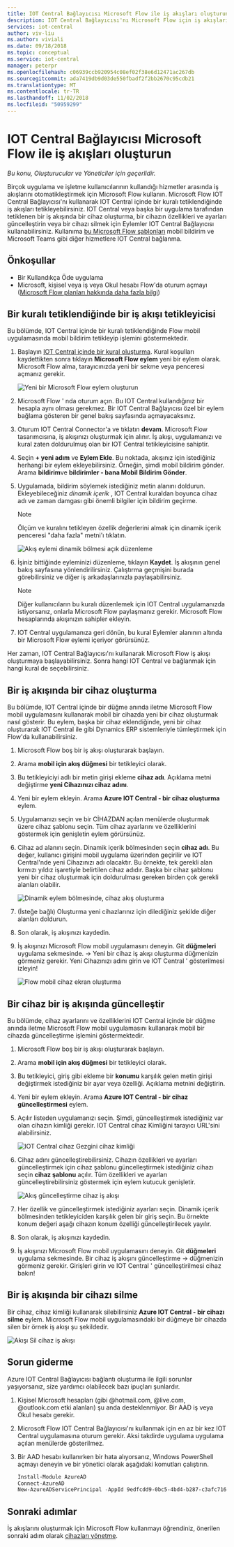 ```yaml
---
title: IOT Central Bağlayıcısı Microsoft Flow ile iş akışları oluşturun | Microsoft Docs
description: IOT Central Bağlayıcısı'nı Microsoft Flow için iş akışlarının kullanın ve oluşturma, güncelleştirme ve cihazları iş akışlarında silin.
services: iot-central
author: viv-liu
ms.author: viviali
ms.date: 09/18/2018
ms.topic: conceptual
ms.service: iot-central
manager: peterpr
ms.openlocfilehash: c06939ccb920954c08ef02f38e6d12471ac267db
ms.sourcegitcommit: ada7419db9d03de550fbadf2f2bb2670c95cdb21
ms.translationtype: MT
ms.contentlocale: tr-TR
ms.lasthandoff: 11/02/2018
ms.locfileid: "50959299"
---
```

# <a name="build-workflows-with-the-iot-central-connector-in-microsoft-flow"></a>IOT Central Bağlayıcısı Microsoft Flow ile iş akışları oluşturun

*Bu konu, Oluşturucular ve Yöneticiler için geçerlidir.*

Birçok uygulama ve işletme kullanıcılarının kullandığı hizmetler arasında iş akışlarını otomatikleştirmek için Microsoft Flow kullanın. Microsoft Flow IOT Central Bağlayıcısı'nı kullanarak IOT Central içinde bir kuralı tetiklendiğinde iş akışları tetikleyebilirsiniz. IOT Central veya başka bir uygulama tarafından tetiklenen bir iş akışında bir cihaz oluşturma, bir cihazın özellikleri ve ayarları güncelleştirin veya bir cihazı silmek için Eylemler IOT Central Bağlayıcısı kullanabilirsiniz. Kullanıma [bu Microsoft Flow şablonları](https://aka.ms/iotcentralflowtemplates) mobil bildirim ve Microsoft Teams gibi diğer hizmetlere IOT Central bağlanma.

## <a name="prerequisites"></a>Önkoşullar

- Bir Kullandıkça Öde uygulama
- Microsoft, kişisel veya iş veya Okul hesabı Flow'da oturum açmayı ([Microsoft Flow planları hakkında daha fazla bilgi](https://aka.ms/microsoftflowplans))

## <a name="trigger-a-workflow-when-a-rule-is-triggered"></a>Bir kuralı tetiklendiğinde bir iş akışı tetikleyicisi

Bu bölümde, IOT Central içinde bir kuralı tetiklendiğinde Flow mobil uygulamasında mobil bildirim tetikleyip işlemini göstermektedir.

1. Başlayın [IOT Central içinde bir kural oluşturma](howto-create-telemetry-rules.md). Kural koşulları kaydettikten sonra tıklayın **Microsoft Flow eylem** yeni bir eylem olarak. Microsoft Flow alma, tarayıcınızda yeni bir sekme veya penceresi açmanız gerekir.

    ![Yeni bir Microsoft Flow eylem oluşturun](media/howto-add-microsoft-flow/createflowaction.PNG)

1. Microsoft Flow ' nda oturum açın. Bu IOT Central kullandığınız bir hesapla aynı olması gerekmez. Bir IOT Central Bağlayıcısı özel bir eylem bağlama gösteren bir genel bakış sayfasında açmayacaksınız.

1. Oturum IOT Central Connector'a ve tıklatın **devam**. Microsoft Flow tasarımcısına, iş akışınızı oluşturmak için alınır. İş akışı, uygulamanızı ve kural zaten doldurulmuş olan bir IOT Central tetikleyicisine sahiptir.

1. Seçin **+ yeni adım** ve **Eylem Ekle**. Bu noktada, akışınız için istediğiniz herhangi bir eylem ekleyebilirsiniz. Örneğin, şimdi mobil bildirim gönder. Arama **bildirim**ve **bildirimler - bana Mobil Bildirim Gönder**.

1. Uygulamada, bildirim söylemek istediğiniz metin alanını doldurun. Ekleyebileceğiniz *dinamik içerik* , IOT Central kuraldan boyunca cihaz adı ve zaman damgası gibi önemli bilgiler için bildirim geçirme.

    > [!NOTE]
    > Ölçüm ve kuralını tetikleyen özellik değerlerini almak için dinamik içerik penceresi "daha fazla" metni'ı tıklatın.

    ![Akış eylemi dinamik bölmesi açık düzenleme](./media/howto-add-microsoft-flow/flowdynamicpane.PNG)

1. İşiniz bittiğinde eyleminizi düzenleme, tıklayın **Kaydet**. İş akışının genel bakış sayfasına yönlendirilirsiniz. Çalıştırma geçmişini burada görebilirsiniz ve diğer iş arkadaşlarınızla paylaşabilirsiniz.

    > [!NOTE]
    > Diğer kullanıcıların bu kuralı düzenlemek için IOT Central uygulamanızda istiyorsanız, onlarla Microsoft Flow paylaşmanız gerekir. Microsoft Flow hesaplarında akışınızın sahipler ekleyin.

1. IOT Central uygulamanıza geri dönün, bu kural Eylemler alanının altında bir Microsoft Flow eylemi içeriyor görürsünüz.

Her zaman, IOT Central Bağlayıcısı'nı kullanarak Microsoft Flow iş akışı oluşturmaya başlayabilirsiniz. Sonra hangi IOT Central ve bağlanmak için hangi kural de seçebilirsiniz.

## <a name="create-a-device-in-a-workflow"></a>Bir iş akışında bir cihaz oluşturma

Bu bölümde, IOT Central içinde bir düğme anında iletme Microsoft Flow mobil uygulamasını kullanarak mobil bir cihazda yeni bir cihaz oluşturmak nasıl gösterir. Bu eylem, başka bir cihaz eklendiğinde, yeni bir cihaz oluşturarak IOT Central ile gibi Dynamics ERP sistemleriyle tümleştirmek için Flow'da kullanabilirsiniz.

1. Microsoft Flow boş bir iş akışı oluşturarak başlayın.

1. Arama **mobil için akış düğmesi** bir tetikleyici olarak.

1. Bu tetikleyiciyi adlı bir metin girişi ekleme **cihaz adı**. Açıklama metni değiştirme **yeni Cihazınızı cihaz adını**.

1. Yeni bir eylem ekleyin. Arama **Azure IOT Central - bir cihaz oluşturma** eylem.

1. Uygulamanızı seçin ve bir CİHAZDAN açılan menülerde oluşturmak üzere cihaz şablonu seçin. Tüm cihaz ayarlarını ve özelliklerini göstermek için genişletin eylem görürsünüz.

1. Cihaz ad alanını seçin. Dinamik içerik bölmesinden seçin **cihaz adı**. Bu değer, kullanıcı girişini mobil uygulama üzerinden geçirilir ve IOT Central'nde yeni Cihazınızı adı olacaktır. Bu örnekte, tek gerekli alan kırmızı yıldız işaretiyle belirtilen cihaz adıdır. Başka bir cihaz şablonu yeni bir cihaz oluşturmak için doldurulması gereken birden çok gerekli alanları olabilir.

    ![Dinamik eylem bölmesinde, cihaz akış oluşturma](./media/howto-add-microsoft-flow/flowcreatedevice.PNG)
1. (İsteğe bağlı) Oluşturma yeni cihazlarınız için dilediğiniz şekilde diğer alanları doldurun.

1. Son olarak, iş akışınızı kaydedin.

1. İş akışınızı Microsoft Flow mobil uygulamasını deneyin. Git **düğmeleri** uygulama sekmesinde. -> Yeni bir cihaz iş akışı oluşturma düğmenizin görmeniz gerekir. Yeni Cihazınızı adını girin ve IOT Central ' gösterilmesi izleyin!

    ![Flow mobil cihaz ekran oluşturma](./media/howto-add-microsoft-flow/flowmobilescreenshot.png)

## <a name="update-a-device-in-a-workflow"></a>Bir cihaz bir iş akışında güncelleştir

Bu bölümde, cihaz ayarlarını ve özelliklerini IOT Central içinde bir düğme anında iletme Microsoft Flow mobil uygulamasını kullanarak mobil bir cihazda güncelleştirme işlemini göstermektedir.

1. Microsoft Flow boş bir iş akışı oluşturarak başlayın.

1. Arama **mobil için akış düğmesi** bir tetikleyici olarak.

1. Bu tetikleyici, giriş gibi ekleme bir **konumu** karşılık gelen metin girişi değiştirmek istediğiniz bir ayar veya özelliği. Açıklama metnini değiştirin.

1. Yeni bir eylem ekleyin. Arama **Azure IOT Central - bir cihaz güncelleştirmesi** eylem.

1. Açılır listeden uygulamanızı seçin. Şimdi, güncelleştirmek istediğiniz var olan cihazın kimliği gerekir. IOT Central cihaz Kimliğini tarayıcı URL'sini alabilirsiniz.

    ![IOT Central cihaz Gezgini cihaz kimliği](./media/howto-add-microsoft-flow/iotcdeviceid.PNG)

1. Cihaz adını güncelleştirebilirsiniz. Cihazın özellikleri ve ayarları güncelleştirmek için cihaz şablonu güncelleştirmek istediğiniz cihazı seçin **cihaz şablonu** açılır. Tüm özellikleri ve ayarları güncelleştirebilirsiniz göstermek için eylem kutucuk genişletir.

    ![Akış güncelleştirme cihaz iş akışı](./media/howto-add-microsoft-flow/flowupdatedevice.PNG)

1. Her özellik ve güncelleştirmek istediğiniz ayarları seçin. Dinamik içerik bölmesinden tetikleyiciden karşılık gelen bir giriş seçin. Bu örnekte konum değeri aşağı cihazın konum özelliği güncelleştirilecek yayılır.

1. Son olarak, iş akışınızı kaydedin.

1. İş akışınızı Microsoft Flow mobil uygulamasını deneyin. Git **düğmeleri** uygulama sekmesinde. Bir cihaz iş akışını güncelleştirme -> düğmenizin görmeniz gerekir. Girişleri girin ve IOT Central ' güncelleştirilmesi cihaz bakın!

## <a name="delete-a-device-in-a-workflow"></a>Bir iş akışında bir cihazı silme

Bir cihaz, cihaz kimliği kullanarak silebilirsiniz **Azure IOT Central - bir cihazı silme** eylem. Microsoft Flow mobil uygulamasındaki bir düğmeye bir cihazda silen bir örnek iş akışı şu şekildedir.

   ![Akışı Sil cihaz iş akışı](./media/howto-add-microsoft-flow/flowdeletedevice.PNG)
    
## <a name="troubleshooting"></a>Sorun giderme

Azure IOT Central Bağlayıcısı bağlantı oluşturma ile ilgili sorunlar yaşıyorsanız, size yardımcı olabilecek bazı ipuçları şunlardır.

1. Kişisel Microsoft hesapları (gibi @hotmail.com, @live.com, @outlook.com etki alanları) şu anda desteklenmiyor. Bir AAD iş veya Okul hesabı gerekir.

2. Microsoft Flow IOT Central Bağlayıcısı'nı kullanmak için en az bir kez IOT Central uygulamasına oturum gerekir. Aksi takdirde uygulama uygulama açılan menülerde gösterilmez.

3. Bir AAD hesabı kullanırken bir hata alıyorsanız, Windows PowerShell açmayı deneyin ve bir yönetici olarak aşağıdaki komutları çalıştırın.
    ``` PowerShell
    Install-Module AzureAD
    Connect-AzureAD
    New-AzureADServicePrincipal -AppId 9edfcdd9-0bc5-4bd4-b287-c3afc716aac7 -DisplayName "Azure IoT Central"
    ```
    
## <a name="next-steps"></a>Sonraki adımlar
İş akışlarını oluşturmak için Microsoft Flow kullanmayı öğrendiniz, önerilen sonraki adım olarak [cihazları yönetme](howto-manage-devices.md).

